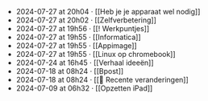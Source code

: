 - 2024-07-27 at 20h04 · [[Heb je je apparaat wel nodig]]
- 2024-07-27 at 20h02 · [[Zelfverbetering]]
- 2024-07-27 at 19h56 · [[! Werkpuntjes]]
- 2024-07-27 at 19h55 · [[Informatica]]
- 2024-07-27 at 19h55 · [[Appimage]]
- 2024-07-27 at 19h55 · [[Linux op chromebook]]
- 2024-07-24 at 16h45 · [[Verhaal ideeën]]
- 2024-07-18 at 08h24 · [[Bpost]]
- 2024-07-18 at 08h24 · [[📂 Recente veranderingen]]
- 2024-07-09 at 06h32 · [[Opzetten iPad]]
